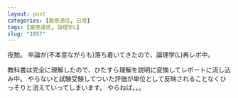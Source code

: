 ```yaml
---
layout: post
categories: [慶應通信, 日常]
tags: [慶應通信, 論理学L]
slug: "1057"
---
```

夜勉。
卒論が(不本意ながらも)落ち着いてきたので、論理学(L)再レポ中。

教科書は完全に理解したので、ひたすら理解を説明に変換してレポートに流し込み中。
やらないと試験受験してついた評価が単位として反映されることなくひっそりと消えていってしまいます。
やらねば。。。